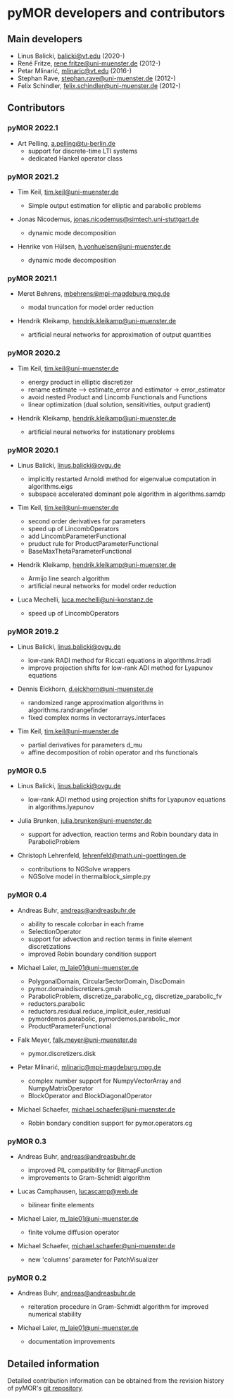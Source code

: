 # pyMOR developers and contributors

## Main developers

* Linus Balicki, balicki@vt.edu (2020-)
* René Fritze, rene.fritze@uni-muenster.de (2012-)
* Petar Mlinarić, mlinaric@vt.edu (2016-)
* Stephan Rave, stephan.rave@uni-muenster.de (2012-)
* Felix Schindler, felix.schindler@uni-muenster.de (2012-)

## Contributors

### pyMOR 2022.1

* Art Pelling, a.pelling@tu-berlin.de
  * support for discrete-time LTI systems
  * dedicated Hankel operator class

### pyMOR 2021.2

* Tim Keil, tim.keil@uni-muenster.de
  * Simple output estimation for elliptic and parabolic problems

* Jonas Nicodemus, jonas.nicodemus@simtech.uni-stuttgart.de
  * dynamic mode decomposition

* Henrike von Hülsen, h.vonhuelsen@uni-muenster.de
  * dynamic mode decomposition

### pyMOR 2021.1

* Meret Behrens, mbehrens@mpi-magdeburg.mpg.de
  * modal truncation for model order reduction

* Hendrik Kleikamp, hendrik.kleikamp@uni-muenster.de
  * artificial neural networks for approximation of output quantities

### pyMOR 2020.2

* Tim Keil, tim.keil@uni-muenster.de
  * energy product in elliptic discretizer
  * rename estimate --> estimate_error and estimator -> error_estimator
  * avoid nested Product and Lincomb Functionals and Functions
  * linear optimization (dual solution, sensitivities, output gradient)

* Hendrik Kleikamp, hendrik.kleikamp@uni-muenster.de
  * artificial neural networks for instationary problems

### pyMOR 2020.1

* Linus Balicki, linus.balicki@ovgu.de
  * implicitly restarted Arnoldi method for eigenvalue computation in
    algorithms.eigs
  * subspace accelerated dominant pole algorithm in algorithms.samdp

* Tim Keil, tim.keil@uni-muenster.de
  * second order derivatives for parameters
  * speed up of LincombOperators
  * add LincombParameterFunctional
  * pruduct rule for ProductParameterFunctional
  * BaseMaxThetaParameterFunctional

* Hendrik Kleikamp, hendrik.kleikamp@uni-muenster.de
  * Armijo line search algorithm
  * artificial neural networks for model order reduction

* Luca Mechelli, luca.mechelli@uni-konstanz.de
  * speed up of LincombOperators

### pyMOR 2019.2

* Linus Balicki, linus.balicki@ovgu.de
  * low-rank RADI method for Riccati equations in algorithms.lrradi
  * improve projection shifts for low-rank ADI method for Lyapunov equations

* Dennis Eickhorn, d.eickhorn@uni-muenster.de
  * randomized range approximation algorithms in algorithms.randrangefinder
  * fixed complex norms in vectorarrays.interfaces

* Tim Keil, tim.keil@uni-muenster.de
  * partial derivatives for parameters d_mu
  * affine decomposition of robin operator and rhs functionals

### pyMOR 0.5

* Linus Balicki, linus.balicki@ovgu.de
  * low-rank ADI method using projection shifts for Lyapunov equations in
    algorithms.lyapunov

* Julia Brunken, julia.brunken@uni-muenster.de
  * support for advection, reaction terms and Robin boundary data in
    ParabolicProblem

* Christoph Lehrenfeld, lehrenfeld@math.uni-goettingen.de
  * contributions to NGSolve wrappers
  * NGSolve model in thermalblock_simple.py

### pyMOR 0.4

* Andreas Buhr, andreas@andreasbuhr.de
  * ability to rescale colorbar in each frame
  * SelectionOperator
  * support for advection and rection terms in finite element discretizations
  * improved Robin boundary condition support

* Michael Laier, m_laie01@uni-muenster.de
  * PolygonalDomain, CircularSectorDomain, DiscDomain
  * pymor.domaindiscretizers.gmsh
  * ParabolicProblem, discretize_parabolic_cg, discretize_parabolic_fv
  * reductors.parabolic
  * reductors.residual.reduce_implicit_euler_residual
  * pymordemos.parabolic, pymordemos.parabolic_mor
  * ProductParameterFunctional

* Falk Meyer, falk.meyer@uni-muenster.de
  * pymor.discretizers.disk

* Petar Mlinarić, mlinaric@mpi-magdeburg.mpg.de
  * complex number support for NumpyVectorArray and NumpyMatrixOperator
  * BlockOperator and BlockDiagonalOperator

* Michael Schaefer, michael.schaefer@uni-muenster.de
  * Robin bondary condition support for pymor.operators.cg

### pyMOR 0.3

* Andreas Buhr, andreas@andreasbuhr.de
  * improved PIL compatibility for BitmapFunction
  * improvements to Gram-Schmidt algorithm

* Lucas Camphausen, lucascamp@web.de
  * bilinear finite elements

* Michael Laier, m_laie01@uni-muenster.de
  * finite volume diffusion operator

* Michael Schaefer, michael.schaefer@uni-muenster.de
  * new 'columns' parameter for PatchVisualizer

### pyMOR 0.2

* Andreas Buhr, andreas@andreasbuhr.de
  * reiteration procedure in Gram-Schmidt algorithm for improved numerical
    stability

* Michael Laier, m_laie01@uni-muenster.de
  * documentation improvements

## Detailed information

Detailed contribution information can be obtained from the revision history
of pyMOR's [git repository](https://github.com/pymor/pymor/graphs/contributors?type=c).
